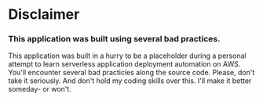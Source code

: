 # Disclaimer
### This application was built using several bad practices.
This application was built in a hurry to be a placeholder during a personal attempt to learn serverless application deployment automation on AWS. You'll encounter several bad practicies along the source code. Please, don't take it seriously. And don't hold my coding skills over this. I'll make it better someday- or won't.
